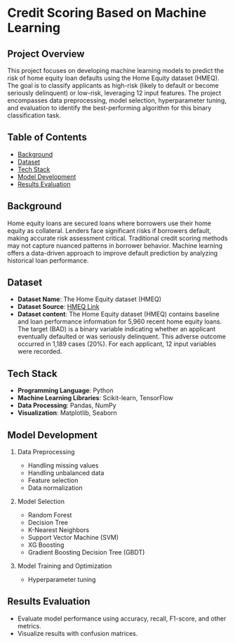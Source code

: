 # Credit Scoring Based on Machine Learning

## Project Overview

This project focuses on developing machine learning models to predict the risk of home equity loan defaults using the Home Equity dataset (HMEQ). The goal is to classify applicants as high-risk (likely to default or become seriously delinquent) or low-risk, leveraging 12 input features. The project encompasses data preprocessing, model selection, hyperparameter tuning, and evaluation to identify the best-performing algorithm for this binary classification task.

## Table of Contents

- [Background](#background)
- [Dataset](#dataset)
- [Tech Stack](#tech-stack)
- [Model Development](#model-development)
- [Results Evaluation](#results-evaluation)

## Background

Home equity loans are secured loans where borrowers use their home equity as collateral. Lenders face significant risks if borrowers default, making accurate risk assessment critical. Traditional credit scoring methods may not capture nuanced patterns in borrower behavior. Machine learning offers a data-driven approach to improve default prediction by analyzing historical loan performance.

## Dataset

- **Dataset Name**: The Home Equity dataset (HMEQ)
- **Dataset Source**: [HMEQ Link](https://www.kaggle.com/datasets/ajay1735/hmeq-data/data)
- **Dataset content**: The Home Equity dataset (HMEQ) contains baseline and loan performance information for 5,960 recent home equity loans. The target (BAD) is a binary variable indicating whether an applicant eventually defaulted or was seriously delinquent. This adverse outcome occurred in 1,189 cases (20%). For each applicant, 12 input variables were recorded.

## Tech Stack

- **Programming Language**: Python
- **Machine Learning Libraries**: Scikit-learn, TensorFlow
- **Data Processing**: Pandas, NumPy
- **Visualization**: Matplotlib, Seaborn

## Model Development

1. Data Preprocessing
   - Handling missing values
   - Handling unbalanced data
   - Feature selection
   - Data normalization

2. Model Selection
   - Random Forest
   - Decision Tree
   - K-Nearest Neighbors
   - Support Vector Machine (SVM)
   - XG Boosting
   - Gradient Boosting Decision Tree (GBDT)

3. Model Training and Optimization
   - Hyperparameter tuning

## Results Evaluation

- Evaluate model performance using accuracy, recall, F1-score, and other metrics.
- Visualize results with confusion matrices.
